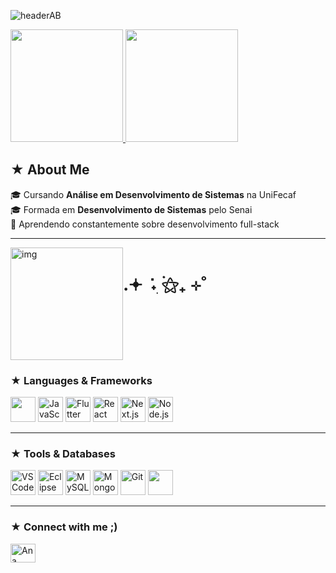 ![headerAB](https://github.com/user-attachments/assets/f46bca08-f5c2-47e5-886a-2da26e05bed2)


<div align="left">
  <a href="https://github.com/AnaLouBispo">
    <img height="180em" src="https://github-readme-stats.vercel.app/api?username=AnaLouBispo&show_icons=true&theme=midnight-purple&include_all_commits=true&count_private=true&hide_border=true">
    <img height="180em" src="https://github-readme-stats.vercel.app/api/top-langs/?username=AnaLouBispo&layout=compact&theme=midnight-purple&hide_border=true">
  </a>
</div>


<h2 align="left"> ★ About Me </h2>

<p align="left">
  🎓 Cursando <strong>Análise em Desenvolvimento de Sistemas</strong> na UniFecaf<br>
  🎓 Formada em <strong>Desenvolvimento de Sistemas</strong> pelo Senai<br>
  🌱 Aprendendo constantemente sobre desenvolvimento full-stack
</p>

---


<div style="display:flex;">
   <img alt="img" height="180em" src="https://i.pinimg.com/originals/84/0a/c1/840ac1a5eef2c7abcaca3e4757db48e9.gif"/>
    <div> <h1> .𖥔 ݁ ˖ִ ࣪⚝₊ ⊹˚ </h1> </div>
</div>

### ★ Languages & Frameworks

<p align="left">
 
   
  <img height="40" src="https://cdn.jsdelivr.net/gh/devicons/devicon@latest/icons/java/java-original.svg" />        
  <img alt="JavaScript" height="40" src="https://cdn.jsdelivr.net/gh/devicons/devicon/icons/javascript/javascript-original.svg" title="JavaScript"/>
  <img alt="Flutter" height="40" src="https://cdn.jsdelivr.net/gh/devicons/devicon/icons/flutter/flutter-original.svg" title="Flutter"/>
  <img alt="React" height="40" src="https://cdn.jsdelivr.net/gh/devicons/devicon/icons/react/react-original.svg" title="React"/>
  <img alt="Next.js" height="40" src="https://cdn.jsdelivr.net/gh/devicons/devicon/icons/nextjs/nextjs-original.svg" title="Next.js"/>
  <img alt="Node.js" height="40" src="https://cdn.jsdelivr.net/gh/devicons/devicon/icons/nodejs/nodejs-original.svg" title="Node.js"/>
</p>

---

### ★ Tools & Databases

<p align="left">
  <img alt="VS Code" height="40" src="https://cdn.jsdelivr.net/gh/devicons/devicon/icons/vscode/vscode-original.svg" title="VS Code"/>
  <img alt="Eclipse" height="40" src="https://cdn.jsdelivr.net/gh/devicons/devicon/icons/eclipse/eclipse-original.svg" title="Eclipse"/>
  <img alt="MySQL" height="40" src="https://cdn.jsdelivr.net/gh/devicons/devicon/icons/mysql/mysql-original.svg" title="MySQL"/>
  <img alt="MongoDB" height="40" src="https://cdn.jsdelivr.net/gh/devicons/devicon/icons/mongodb/mongodb-original.svg" title="MongoDB"/>
  <img alt="Git" height="40" src="https://cdn.jsdelivr.net/gh/devicons/devicon/icons/git/git-original.svg" title="Git"/>
  <img height="40" src="https://cdn.jsdelivr.net/gh/devicons/devicon@latest/icons/azuresqldatabase/azuresqldatabase-original.svg" />
          
  
</p>

---

### ★ Connect with me ;)

<p align="left">
  <a href="https://www.linkedin.com/in/ana-beatriz-loureiro-bispo-889a8b257/" target="_blank">
    <img align="center" src="https://raw.githubusercontent.com/rahuldkjain/github-profile-readme-generator/master/src/images/icons/Social/linked-in-alt.svg" alt="Ana Beatriz Loureiro Bispo" height="30" width="40" />
  </a>
</p>



